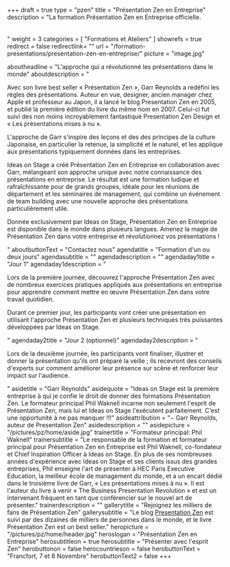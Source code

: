 +++
draft		= true
type		= "pzen"
title		= "Présentation Zen en Entreprise"
description = "La formation Présentation Zen en Entreprise officielle.<br><br><br>"
weight		= 3
categories	= [ "Formations et Ateliers" ]
showrefs	= true
redirect	= false
redirectlink= ""
url 			= "/formation-presentations/presentation-zen-en-entreprise/"
picture		= "image.jpg"

aboutheadline    = "L'approche qui a révolutionné les présentations dans le monde"
aboutdescription = "<p>Avec son livre best seller « Présentation Zen », Garr Reynolds a redéfini les règles des présentations. Auteur en vue, designer, ancien manager chez Apple et professeur au Japon, il a lancé le blog Presentation Zen en 2005, et publié la première édition du livre du même nom en 2007. Celui-ci fut suivi des non moins incroyablement fantastique Presentation Zen Design et « Les présentations mises à nu ».</p><p>L'approche de Garr s'inspire des leçons et des des principes de la culture Japonaise, en particulier la retenue, la simplicité et le naturel, et les applique aux présentations typiquement données dans les entreprises.</p><p>Ideas on Stage a créé Présentation Zen en Entreprise en collaboration avec Garr, mélangeant son approche unique avec notre connaissance des présentations en entreprise. Le résultat est une formation ludique et rafraîchissante pour de grands groupes, idéale pour les réunions de département et les séminaires de management, qui combine un événement de team building avec une nouvelle approche des présentations particulièrement utile.</p><p>Donnée exclusivement par Ideas on Stage, Présentation Zen en Entreprise est disponible dans le monde dans plusieurs langues. Amenez la magie de Présentation Zen dans votre entreprise et révolutionnez vos présentations !</p>"
aboutbuttonText  = "Contactez nous"
agendatitle    = "Formation d'un ou deux jours"
agendasubtitle = ""
agendadescription = ""
agendaday1title = "Jour 1"
agendaday1description = "<p>Lors de la première journée, découvrez l'approche Présentation Zen avec de nombreux exercices pratiques appliqués aux présentations en entreprise pour apprendre comment mettre en œuvre Présentation Zen dans votre travail quotidien.</p><p>Durant ce premier jour, les participants vont créer une présentation en utilisant l'approche Présentation Zen et plusieurs techniques très puissantes développées par Ideas on Stage.</p>"
agendaday2title = "Jour 2 (optionnel)"
agendaday2description = "<p>Lors de la deuxième journée, les participants vont finaliser, illustrer et donner la présentation qu'ils ont préparé la veille ; ils recevront des conseils d'experts sur comment améliorer leur présence sur scène et renforcer leur impact sur l'audience.</p>"
asidetitle    = "Garr Reynolds"
asidequote = "Ideas on Stage est la première entreprise à qui je confie le droit de donner des formations Présentation Zen. Le formateur principal Phil Waknell incarne non seulement l'esprit de Présentation Zen, mais lui et Ideas on Stage l'exécutent parfaitement. C'est une opportunité à ne pas manquer !!!"
asideattribution	= "− Garr Reynolds, auteur de Presentation Zen"
asidedescription = ""
asidepicture = "/pictures/pz/home/aside.jpg"
trainertitle    = "Formateur principal: Phil Waknell"
trainersubtitle = "Le responsable de la formation et formateur principal pour Présentation Zen en Entreprise est Phil Waknell, co-fondateur et Chief Inspiration Officer à Ideas on Stage. En plus de ses nombreuses années d'expérience avec Ideas on Stage et ses clients issus des grandes entreprises, Phil enseigne l'art de présenter à HEC Paris Executive Education, la meilleur école de management du monde, et a un encart dédié dans le troisième livre de Garr, « Les présentations mises à nu ». Il est l'auteur du livre à venir « The Business Presentation Revolution » et est un intervenant fréquent en tant que conférencier sur le nouvel art de présenter."
trainerdescription = ""
gallerytitle    = "Rejoignez les milliers de fans de Présentation Zen"
gallerysubtitle = "Le blog [Presentation Zen](http://www.presentationzen.com/) est suivi par des dizaines de milliers de personnes dans le monde, et le livre Présentation Zen est un best seller."
heropicture	    = "/pictures/pz/home/header.jpg"
heroslogan      = "Présentation<span class='zengray zenregular'> Zen</span><span class='zenregular'> en Entreprise</span>"
herosubtitleon  = true
herosubtitle    = "Présenter avec l'esprit Zen"
herobuttonon    = false
herocountrieson = false
herobuttonText  = "Francfort, 7 et 8 Novembre"
herobuttonText2	= false
+++
